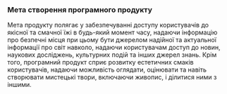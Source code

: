### Мета створення програмного продукту
Мета продукту полягає у забезпечуванні доступу користувачів до якісної та смачної їжі в будь-який момент часу, надаючи інформацію про безпечні місця при 
цьому бути джерелом надійної та актуальної інформації про світ навколо, надаючи користувачам доступ до новин, наукових досліджень, культурних подій та інших джерел знань.
Крім того, програмний продукт сприє розвитку естетичних смаків користувачів, надаючи можливість оглядати, оцінювати та навіть створювати мистецькі твори, включаючи живопис, 
і ділитися ними з іншими.
